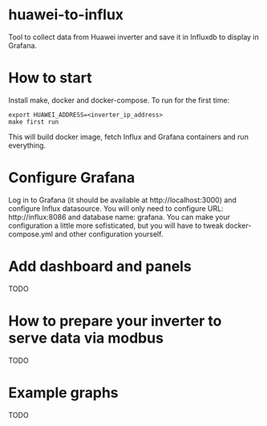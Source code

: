 # huawei-to-influx

Tool to collect data from Huawei inverter and save it in Influxdb to display in Grafana.

# How to start

Install make, docker and docker-compose. To run for the first time:

    export HUAWEI_ADDRESS=<inverter_ip_address>
    make first run
    
This will build docker image, fetch Influx and Grafana containers and run everything. 

# Configure Grafana

Log in to Grafana (it should be available at http://localhost:3000) and configure Influx datasource. You will only need to configure URL: http://influx:8086 and database name: grafana. You can make your configuration a little more sofisticated, but you will have to tweak docker-compose.yml and other configuration yourself.

# Add dashboard and panels

TODO

# How to prepare your inverter to serve data via modbus

TODO

# Example graphs 

TODO
